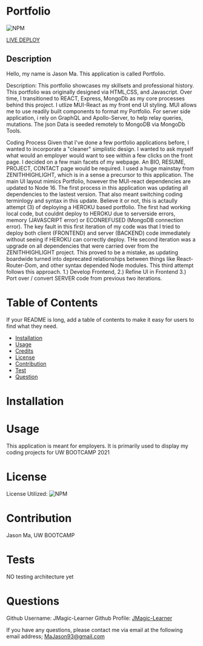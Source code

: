 
# Portfolio
![NPM](https://img.shields.io/npm/l/inquirer)

[LIVE DEPLOY](https://JMagic-Learner.github.io/Portfolio)
## Description
Hello, my name is Jason Ma. This application is called Portfolio.
              
Description:
This portfolio showcases my skillsets and professional history. This portfolio was originally designed via HTML,CSS, and Javascript. Over time, I transitioned to REACT, Express, MongoDb as my core processes behind this project. I utlize MUI-React as my front end UI styling. MUI allows me to use readily built components to format my Portfolio. For server side application, i rely on GraphQL and Apollo-Server, to help relay queries, mutations. The json Data is seeded remotely to MongoDB via MongoDb Tools.             
          
Coding Process
Given that I've done a few portfolio applications before, I wanted to incorporate a "cleaner" simplistic design. I wanted to ask myself what would an employer would want to see within a few clicks on the front page. I decided on a few main facets of my webpage. An BIO, RESUME, PROJECT, CONTACT page would be required. I used a huge mainstay from ZENITHHIGHLIGHT, which is in a sense a precursor to this application. The main UI layout mimics Portfolio, however the MUI-react dependencies are updated to Node 16. The first process in this application was updating all dependencies to the lastest version. That also meant switching coding terminlogy and syntax in this update. Believe it or not, this is actaully attempt (3) of deploying a HEROKU based portfolio. The first had working local code, but couldnt deploy to HEROKU due to serverside errors, memory (JAVASCRIPT error) or ECONREFUSED (MongoDB connection error). The key fault in this first iteration of my code was that I tried to deploy both client (FRONTEND) and server (BACKEND) code immediately without seeing if HEROKU can correctly deploy. THe second iteration was a upgrade on all dependencies that were carried over from the ZENITHHIGHLIGHT project. This proved to be a mistake, as updating boardwide turned into deprecated relationships between things like React-Router-Dom, and other syntax depended Node modules. This third attempt follows this approach. 1.) Develop Frontend, 2.) Refine UI in Frontend 3.) Port over / convert SERVER code from previous two iterations.
              
# Table of Contents 
If your README is long, add a table of contents to make it easy for users to find what they need.
- [Installation](##-Installation)
- [Usage](#Usage)
- [Credits](#Credits)
- [License](#license)
- [Contribution](#contribution)
- [Test](#test)
- [Question](#question)
              
# Installation
               
# Usage
              
This application is meant for employers. It is primarily used to display my coding projects for UW BOOTCAMP 2021
                                      
          
# License
            
License Utilized: 
![NPM](https://img.shields.io/npm/l/inquirer)
                      
                      
# Contribution
Jason Ma, UW BOOTCAMP
              
# Tests
NO testing architecture yet
              
# Questions
Github Username: JMagic-Learner
Github Profile: 
[JMagic-Learner](https://github.com/JMagic-Learner)
              
If you have any questions, please contact me via email at the following email address;
MaJason93@gmail.com
